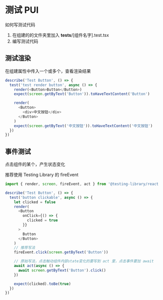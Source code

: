 # 测试 PUI

如何写测试代码

1. 在组建的的文件夹里加入 **tests**/[组件名字].test.tsx
2. 编写测试代码

## 测试渲染

在组建属性中传入一个或多个，查看渲染结果

```ts
describe('Test Button', () => {
  test('test render button', async () => {
    render(<Button>Button</Button>)
    expect(screen.getByText('Button')).toHaveTextContent('Button')

    render(
      <Button>
        <div>中文按钮</div>
      </Button>
    )
    expect(screen.getByText('中文按钮')).toHaveTextContent('中文按钮')
  })
})
```

## 事件测试

点击组件的某个，产生状态变化

推荐使用 Testing Library 的 fireEvent

```ts
import { render, screen, fireEvent, act } from '@testing-library/react'

describe('Test Button', () => {
  test('button clickable', async () => {
    let clicked = false
    render(
      <Button
        onClick={() => {
          clicked = true
        }}
      >
        Button
      </Button>
    )
    // 推荐写法
    fireEvent.click(screen.getByText('Button'))

    // 原始写法，点击触动组件内部state变化的要写到 act 里，点击事件要加 await
    await act(async () => {
      await screen.getByText('Button').click()
    })

    expect(clicked).toBe(true)
  })
})
```
